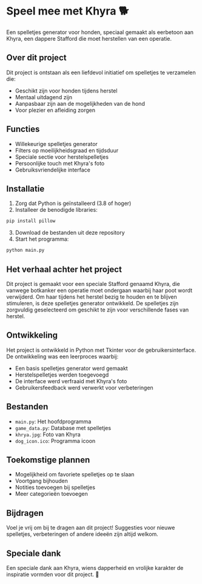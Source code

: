 # Speel mee met Khyra 🐕

Een spelletjes generator voor honden, speciaal gemaakt als eerbetoon aan Khyra, een dappere Stafford die moet herstellen van een operatie.

## Over dit project
Dit project is ontstaan als een liefdevol initiatief om spelletjes te verzamelen die:
- Geschikt zijn voor honden tijdens herstel
- Mentaal uitdagend zijn
- Aanpasbaar zijn aan de mogelijkheden van de hond
- Voor plezier en afleiding zorgen

## Functies
- Willekeurige spelletjes generator
- Filters op moeilijkheidsgraad en tijdsduur
- Speciale sectie voor herstelspelletjes
- Persoonlijke touch met Khyra's foto
- Gebruiksvriendelijke interface

## Installatie
1. Zorg dat Python is geïnstalleerd (3.8 of hoger)
2. Installeer de benodigde libraries:
```bash
pip install pillow
```
3. Download de bestanden uit deze repository
4. Start het programma:
```bash
python main.py
```

## Het verhaal achter het project
Dit project is gemaakt voor een speciale Stafford genaamd Khyra, die vanwege botkanker een operatie moet ondergaan waarbij haar poot wordt verwijderd. Om haar tijdens het herstel bezig te houden en te blijven stimuleren, is deze spelletjes generator ontwikkeld. De spelletjes zijn zorgvuldig geselecteerd om geschikt te zijn voor verschillende fases van herstel.

## Ontwikkeling
Het project is ontwikkeld in Python met Tkinter voor de gebruikersinterface. De ontwikkeling was een leerproces waarbij:
- Een basis spelletjes generator werd gemaakt
- Herstelspelletjes werden toegevoegd
- De interface werd verfraaid met Khyra's foto
- Gebruikersfeedback werd verwerkt voor verbeteringen

## Bestanden
- `main.py`: Het hoofdprogramma
- `game_data.py`: Database met spelletjes
- `khrya.jpg`: Foto van Khyra
- `dog_icon.ico`: Programma icoon

## Toekomstige plannen
- Mogelijkheid om favoriete spelletjes op te slaan
- Voortgang bijhouden
- Notities toevoegen bij spelletjes
- Meer categorieën toevoegen

## Bijdragen
Voel je vrij om bij te dragen aan dit project! Suggesties voor nieuwe spelletjes, verbeteringen of andere ideeën zijn altijd welkom.

## Speciale dank
Een speciale dank aan Khyra, wiens dapperheid en vrolijke karakter de inspiratie vormden voor dit project. 🐾